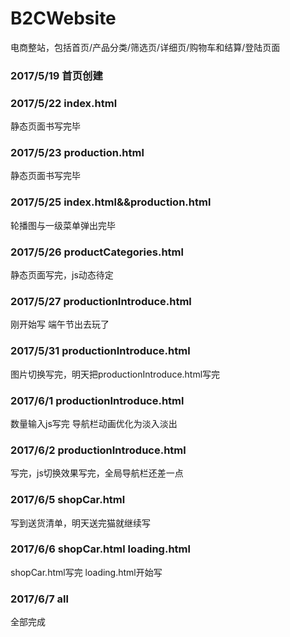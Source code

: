 # B2CWebsite
电商整站，包括首页/产品分类/筛选页/详细页/购物车和结算/登陆页面
### 2017/5/19 首页创建
### 2017/5/22 index.html
静态页面书写完毕
### 2017/5/23 production.html
静态页面书写完毕
### 2017/5/25 index.html&&production.html
轮播图与一级菜单弹出完毕
### 2017/5/26 productCategories.html
静态页面写完，js动态待定
### 2017/5/27 productionIntroduce.html
刚开始写 端午节出去玩了
### 2017/5/31 productionIntroduce.html
图片切换写完，明天把productionIntroduce.html写完
### 2017/6/1 productionIntroduce.html 
数量输入js写完 导航栏动画优化为淡入淡出
### 2017/6/2 productionIntroduce.html 
写完，js切换效果写完，全局导航栏还差一点
### 2017/6/5 shopCar.html 
写到送货清单，明天送完猫就继续写
### 2017/6/6 shopCar.html  loading.html
shopCar.html写完  loading.html开始写
### 2017/6/7 all
全部完成